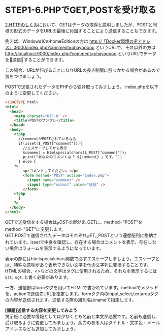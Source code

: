 # STEP1-6.PHPでGET,POSTを受け取る

[2.HTTPのしくみ](./02-http.md)において、GETはデータの取得と説明しましたが、POSTと同様の形式のデータをURLの最後に付加することにより送信することもできます。

例えば、Windows10のhomeEditionの方は [http://「Docker環境のIPアドレス」:9000/index.php?comment=ohayooooo]() というURLで、それ以外の方は [http://localhost:9000/index.php?comment=ohayooooo](http://「Docker環境のIPアドレス」:9000/index.php?comment=ohayooooo) というURLでデータを送信することができます。

この場合、URLが伸びることになりURLの長さ制限に引っかかる場合があるので気をつけましょう。

POSTで送信されたデータをPHPから受け取ってみましょう。
index.phpを以下のように変更してください。

```html
<!DOCTYPE html>
<html>
  <head>
    <meta charset="UTF-8" />
    <title>POSTのサンプル</title>
  </head>
  <body>
    <?php
      //commentがPOSTされているなら
      if(isset($_POST["comment"])){
        //エスケープしてから表示
        $comment = htmlspecialchars($_POST["comment"]);
        print("あなたのコメントは「 ${comment} 」です。");
      } else {
    ?>
        <p>コメントしてください。</p>
        <form method="POST" action="index.php">
          <input name="comment" />
          <input type="submit" value="送信" />
        </form>
    <?php
      }
    ?>
  </body>
</html>
```

GETで送受信をする場合は$_POSTの部分を$_GETに、method="POST"をmethod="GET"に変更します。  
GET,POSTで送信されたデータはそれぞれ$_GET,$_POSTという連想配列に格納されています。issetで中身を確認し、存在する場合はコメントを表示、存在しない場合はフォームを表示するようになっています。

表示の際にはhtmlspecialchars関数で必ずエスケープしましょう。エスケープとは、特殊な意味があり表示できない文字を他の文字列に変換することです。HTMLの場合、<>などの文字はタグに使用されるため、それらを表示するには`&lt;` `&gt;`と書く必要があります。

一方、送信部はformタグを用いてHTMLで書かれています。methodでメソッドを、actionで送信先URLを指定します。formタグ内のinput,select,textareaタグの内容が送信されます。送信する際の識別名はnameで指定します。

**[課題]送信する内容を変更してみよう**  
掲示板に必要な情報としては少なくとも名前と本文が必要です。名前も送信し、受け取るように変更してみましょう。余力のある人はタイトル・文字色・メールアドレスなども追加してみましょう。
